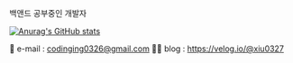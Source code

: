 
백앤드 공부중인 개발자

[![Anurag's GitHub stats](https://github-readme-stats.vercel.app/api?username=xiu0327)](https://github.com/anuraghazra/github-readme-stats)


📩 e-mail : codinging0326@gmail.com
👩‍💻 blog : https://velog.io/@xiu0327

<!--
**xiu0327/xiu0327** is a ✨ _special_ ✨ repository because its `README.md` (this file) appears on your GitHub profile.

Here are some ideas to get you started:

- 🔭 I’m currently working on ...
- 🌱 I’m currently learning ...
- 👯 I’m looking to collaborate on ...
- 🤔 I’m looking for help with ...
- 💬 Ask me about ...
- 📫 How to reach me: ...
- 😄 Pronouns: ...
- ⚡ Fun fact: ...
-->
